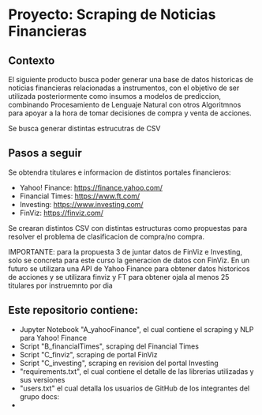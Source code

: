 # Proyecto: Scraping de Noticias Financieras

## Contexto
El siguiente producto busca poder generar una base de datos historicas de noticias financieras relacionadas a instrumentos, con el objetivo de ser utilizada posteriormente como insumos a modelos de prediccion, combinando Procesamiento de Lenguaje Natural con otros Algoritmnos para apoyar a la hora de tomar decisiones de compra y venta de acciones. 

Se busca generar distintas estrucutras de CSV 

## Pasos a seguir

Se obtendra titulares e informacion de distintos portales financieros:

- Yahoo! Finance: https://finance.yahoo.com/
- Financial Times: https://www.ft.com/
- Investing: https://www.investing.com/
- FinViz: https://finviz.com/

Se crearan distintos CSV con distintas estructuras como propuestas para resolver el problema de clasificacion de compra/no compra. 


IMPORTANTE: para la propuesta 3 de juntar datos de FinViz e Investing, solo se concreta para este curso la generacion de datos con FinViz. En un futuro se utilizara una API de Yahoo Finance para obtener datos historicos de acciones y se utilizara finviz y FT para obtener ojala al menos 25 titulares por instruemnto por dia

## Este repositorio contiene:

- Jupyter Notebook "A_yahooFinance", el cual contiene el scraping y NLP para Yahoo! Finance
- Script "B_financialTimes", scraping del Financial Times
- Script  "C_finviz", scraping de portal FinViz
- Script  "C_investing", scraping en revision del portal Investing
- "requirements.txt", el cual contiene el detalle de las librerias utilizadas y sus versiones
- "users.txt" el cual detalla los usuarios de GitHub de los integrantes del grupo 
docs:
- 

